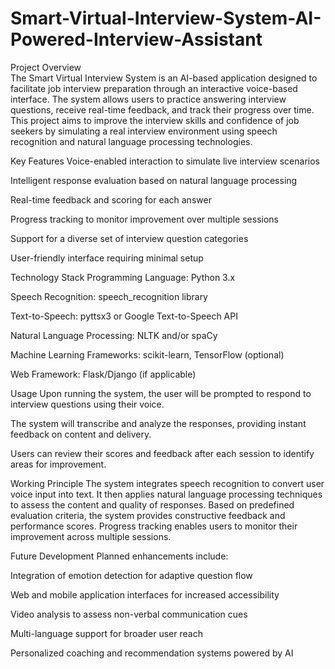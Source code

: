 # Smart-Virtual-Interview-System-AI-Powered-Interview-Assistant

Project Overview   
The Smart Virtual Interview System is an AI-based application designed to facilitate job interview preparation through an interactive voice-based interface. The system allows users to practice answering interview questions, receive real-time feedback, and track their progress over time. This project aims to improve the interview skills and confidence of job seekers by simulating a real interview environment using speech recognition and natural language processing technologies.

Key Features
Voice-enabled interaction to simulate live interview scenarios

Intelligent response evaluation based on natural language processing

Real-time feedback and scoring for each answer

Progress tracking to monitor improvement over multiple sessions

Support for a diverse set of interview question categories

User-friendly interface requiring minimal setup

Technology Stack
Programming Language: Python 3.x

Speech Recognition: speech_recognition library

Text-to-Speech: pyttsx3 or Google Text-to-Speech API

Natural Language Processing: NLTK and/or spaCy

Machine Learning Frameworks: scikit-learn, TensorFlow (optional)

Web Framework: Flask/Django (if applicable)

Usage
Upon running the system, the user will be prompted to respond to interview questions using their voice.

The system will transcribe and analyze the responses, providing instant feedback on content and delivery.

Users can review their scores and feedback after each session to identify areas for improvement.

Working Principle
The system integrates speech recognition to convert user voice input into text. It then applies natural language processing techniques to assess the content and quality of responses. Based on predefined evaluation criteria, the system provides constructive feedback and performance scores. Progress tracking enables users to monitor their improvement across multiple sessions.

Future Development
Planned enhancements include:

Integration of emotion detection for adaptive question flow

Web and mobile application interfaces for increased accessibility

Video analysis to assess non-verbal communication cues

Multi-language support for broader user reach

Personalized coaching and recommendation systems powered by AI

